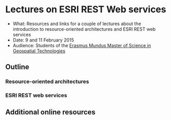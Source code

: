 # Lectures on ESRI REST Web services   
* What: Resources and links for a couple of lectures about the introduction to resource-oriented architectures and ESRI REST web services 
* Date: 9 and 11 February 2015
* Audience: Students of the [Erasmus Mundus Master of Science in Geospatial Technologies](http://mastergeotech.info/)  

## Outline
### Resource-oriented architectures

### ESRI REST web services


## Additional online resources


